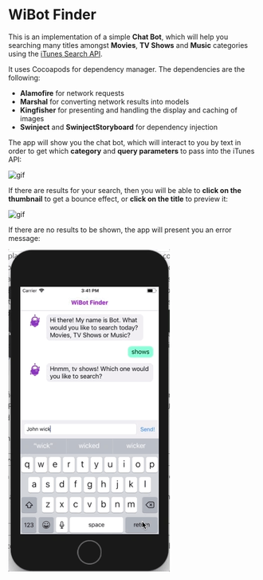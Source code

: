 # WiBot Finder

This is an implementation of a simple **Chat Bot**, which will help you searching many titles amongst **Movies**, **TV Shows** and **Music** categories using the [iTunes Search API](https://affiliate.itunes.apple.com/resources/documentation/itunes-store-web-service-search-api/).

It uses Cocoapods for dependency manager. The dependencies are the following:

 - **Alamofire** for network requests
 - **Marshal** for converting network results into models
 - **Kingfisher** for presenting and handling the display and caching of images
 - **Swinject** and **SwinjectStoryboard** for dependency injection

The app will show you the chat bot, which will interact to you by text in order to get which **category** and **query parameters** to pass into the iTunes API:

![gif](gifs/wibot-home.gif)

If there are results for your search, then you will be able to **click on the thumbnail** to get a bounce effect, or **click on the title** to preview it:

![gif](gifs/wibot-preview.gif)

If there are no results to be shown, the app will present you an error message:

![gif](gifs/wibot-not-found.gif)
